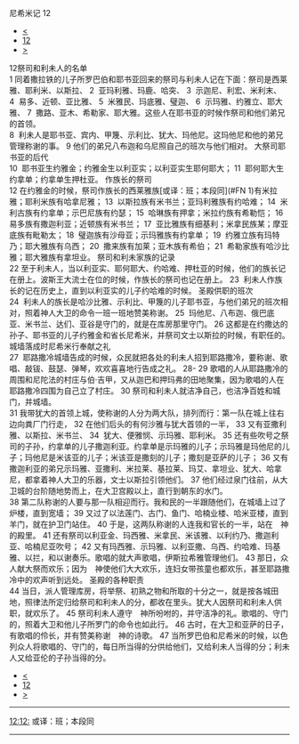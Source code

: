 ﻿





 尼希米记 12




* [<](bible/NEH11.md)
* [12](bible/NEH.md)
* [>](bible/NEH13.md)



 
12祭司和利未人的名单  
1 同着撒拉铁的儿子所罗巴伯和耶书亚回来的祭司与利未人记在下面：祭司是西莱雅、耶利米、以斯拉、 
2  亚玛利雅、玛鹿、哈突、 
3  示迦尼、利宏、米利末、 
4  易多、近顿、亚比雅、 
5  米雅民、玛底雅、璧迦、 
6  示玛雅、约雅立、耶大雅、 
7  撒路、亚木、希勒家、耶大雅。这些人在耶书亚的时候作祭司和他们弟兄的首领。  
8  利未人是耶书亚、宾内、甲篾、示利比、犹大、玛他尼。这玛他尼和他的弟兄管理称谢的事。 
9 他们的弟兄八布迦和乌尼照自己的班次与他们相对。 大祭司耶书亚的后代  
10  耶书亚生约雅金；约雅金生以利亚实；以利亚实生耶何耶大； 
11  耶何耶大生约拿单；约拿单生押杜亚。 作族长的祭司  
12 在约雅金的时候，祭司作族长的西莱雅族[或译：班；本段同](#FN
1)有米拉雅；耶利米族有哈拿尼雅； 
13  以斯拉族有米书兰；亚玛利雅族有约哈难； 
14  米利古族有约拿单；示巴尼族有约瑟； 
15  哈琳族有押拿；米拉约族有希勒恺； 
16  易多族有撒迦利亚；近顿族有米书兰； 
17  亚比雅族有细基利；米拿民族某；摩亚底族有毗勒太； 
18  璧迦族有沙母亚；示玛雅族有约拿单； 
19  约雅立族有玛特乃；耶大雅族有乌西； 
20  撒来族有加莱；亚木族有希伯； 
21  希勒家族有哈沙比雅；耶大雅族有拿坦业。 祭司和利未家族的记录  
22 至于利未人，当以利亚实、耶何耶大、约哈难、押杜亚的时候，他们的族长记在册上。波斯王大流士在位的时候，作族长的祭司也记在册上。 
23  利未人作族长的记在历史上，直到以利亚实的儿子约哈难的时候。 圣殿供职的班次  
24  利未人的族长是哈沙比雅、示利比、甲篾的儿子耶书亚，与他们弟兄的班次相对，照着神人大卫的命令一班一班地赞美称谢。 
25  玛他尼、八布迦、俄巴底亚、米书兰、达们、亚谷是守门的，就是在库房那里守门。 
26 这都是在约撒达的孙子、耶书亚的儿子约雅金和省长尼希米，并祭司文士以斯拉的时候，有职任的。 城墙落成时尼希米行奉献之礼  
27  耶路撒冷城墙告成的时候，众民就把各处的利未人招到耶路撒冷，要称谢、歌唱、敲钹、鼓瑟、弹琴，欢欢喜喜地行告成之礼。 
28-
29 歌唱的人从耶路撒冷的周围和尼陀法的村庄与伯·吉甲，又从迦巴和押玛弗的田地聚集，因为歌唱的人在耶路撒冷四围为自己立了村庄。 
30 祭司和利未人就洁净自己，也洁净百姓和城门，并城墙。  
31 我带犹大的首领上城，使称谢的人分为两大队，排列而行：第一队在城上往右边向粪厂门行走， 
32 在他们后头的有何沙雅与犹大首领的一半， 
33 又有亚撒利雅、以斯拉、米书兰、 
34  犹大、便雅悯、示玛雅、耶利米。 
35 还有些吹号之祭司的子孙，约拿单的儿子撒迦利亚。约拿单是示玛雅的儿子；示玛雅是玛他尼的儿子；玛他尼是米该亚的儿子；米该亚是撒刻的儿子；撒刻是亚萨的儿子； 
36 又有撒迦利亚的弟兄示玛雅、亚撒利、米拉莱、基拉莱、玛艾、拿坦业、犹大、哈拿尼，都拿着神人大卫的乐器，文士以斯拉引领他们。 
37 他们经过泉门往前，从大卫城的台阶随地势而上，在大卫宫殿以上，直行到朝东的水门。  
38 第二队称谢的人要与那一队相迎而行。我和民的一半跟随他们，在城墙上过了炉楼，直到宽墙； 
39 又过了以法莲门、古门、鱼门、哈楠业楼、哈米亚楼，直到羊门，就在护卫门站住。 
40 于是，这两队称谢的人连我和官长的一半，站在　神的殿里。 
41 还有祭司以利亚金、玛西雅、米拿民、米该雅、以利约乃、撒迦利亚、哈楠尼亚吹号； 
42 又有玛西雅、示玛雅、以利亚撒、乌西、约哈难、玛基雅、以拦，和以谢奏乐。歌唱的就大声歌唱，伊斯拉希雅管理他们。 
43 那日，众人献大祭而欢乐；因为　神使他们大大欢乐，连妇女带孩童也都欢乐，甚至耶路撒冷中的欢声听到远处。 圣殿的各种职责  
44 当日，派人管理库房，将举祭、初熟之物和所取的十分之一，就是按各城田地，照律法所定归给祭司和利未人的分，都收在里头。犹大人因祭司和利未人供职，就欢乐了。 
45 祭司利未人遵守　神所吩咐的，并守洁净的礼。歌唱的、守门的，照着大卫和他儿子所罗门的命令也如此行。 
46 古时，在大卫和亚萨的日子，有歌唱的伶长，并有赞美称谢　神的诗歌。 
47 当所罗巴伯和尼希米的时候，以色列众人将歌唱的、守门的，每日所当得的分供给他们，又给利未人当得的分；利未人又给亚伦的子孙当得的分。 
* [<](bible/NEH11.md)
* [12](bible/NEH.md)
* [>](bible/NEH13.md)





---


[12:12:](#V12)
或译：班；本段同




---









